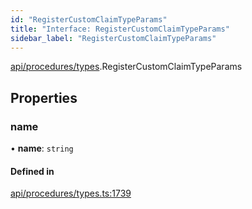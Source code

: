 ```yaml
---
id: "RegisterCustomClaimTypeParams"
title: "Interface: RegisterCustomClaimTypeParams"
sidebar_label: "RegisterCustomClaimTypeParams"
---
```


[api/procedures/types](../../../../../modules/API/Procedures/Types/Types.md).RegisterCustomClaimTypeParams

## Properties

### name

• **name**: `string`

#### Defined in

[api/procedures/types.ts:1739](https://github.com/PolymeshAssociation/polymesh-sdk/blob/fbf6882d0/src/api/procedures/types.ts#L1739)
